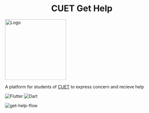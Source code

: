 <div align="center">
  <h1>CUET Get Help</h1>
  
 </div
 

 
 
 <div align="center">
  <p>
    <img src="https://user-images.githubusercontent.com/38901581/213903262-5b4bffbe-1f37-4aa5-928b-d65b3bdb2c22.svg" align="center" alt="Logo" width="200px" height="auto" />
  </p>
  <p>
    A platform for students of <a href="https://www.cuet.ac.bd/">CUET</a> to express concern and recieve help
  </p>
</div>
<div>

 ![Flutter](https://img.shields.io/badge/Flutter-%2302569B.svg?style=for-the-badge&logo=Flutter&logoColor=white)
 ![Dart](https://img.shields.io/badge/dart-%230175C2.svg?style=for-the-badge&logo=dart&logoColor=white)
 </div>

<!-- ![Logo](https://user-images.githubusercontent.com/38901581/213903262-5b4bffbe-1f37-4aa5-928b-d65b3bdb2c22.svg) -->
![get-help-flow](https://user-images.githubusercontent.com/38901581/213904348-754cbb4b-3a54-4d87-99e8-2baa8bc7ea4a.svg)
